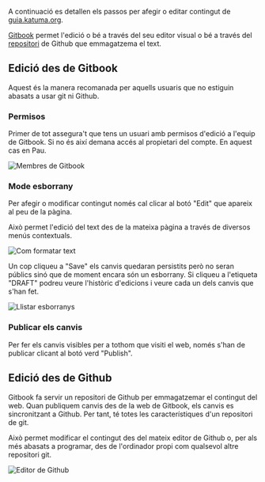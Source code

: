 A continuació es detallen els passos per afegir o editar contingut de [guia.katuma.org](https://guia.katuma.org/).

[Gitbook](https://www.gitbook.com/) permet l'edició o bé a través del seu editor visual o bé a través del [repositori](https://github.com/coopdevs/guia-usuaris-katuma) de Github que emmagatzema el text.

## Edició des de Gitbook

Aquest és la manera recomanada per aquells usuaris que no estiguin abasats a usar git ni Github.

### Permisos

Primer de tot assegura't que tens un usuari amb permisos d'edició a l'equip de Gitbook. Si no és així demana accés al propietari del compte. En aquest cas en Pau.

![Membres de Gitbook](https://github.com/coopdevs/handbook/wiki/katuma/img/gitbook_members.png)

### Mode esborrany

Per afegir o modificar contingut només cal clicar al botó "Edit" que apareix al
peu de la pàgina.

Això permet l'edició del text des de la mateixa pàgina a través de diversos menús
contextuals.

![Com formatar text](https://github.com/coopdevs/handbook/wiki/katuma/img/gitbook_formatting_text.png)

Un cop cliqueu a "Save" els canvis quedaran persistits però no seran públics sinó que de moment encara són un esborrany. Si cliqueu a l'etiqueta "DRAFT" podreu veure l'històric d'edicions i veure cada un dels canvis que s'han fet.

![Llistar esborranys](https://github.com/coopdevs/handbook/wiki/katuma/img/gitbook_drafts.png)

### Publicar els canvis

Per fer els canvis visibles per a tothom que visiti el web, només s'han de publicar clicant al botó verd "Publish".

## Edició des de Github

Gitbook fa servir un repositori de Github per emmagatzemar el contingut del web.
Quan publiquem canvis des de la web de Gitbook, els canvis es sincronitzant
a Github. Per tant, té totes les característiques d'un repositori de git.

Això permet modificar el contingut des del mateix editor de Github o, per als
més abasats a programar, des de l'ordinador propi com qualsevol altre repositori git.

![Editor de Github](https://github.com/coopdevs/handbook/wiki/katuma/img/github_editor.png)
